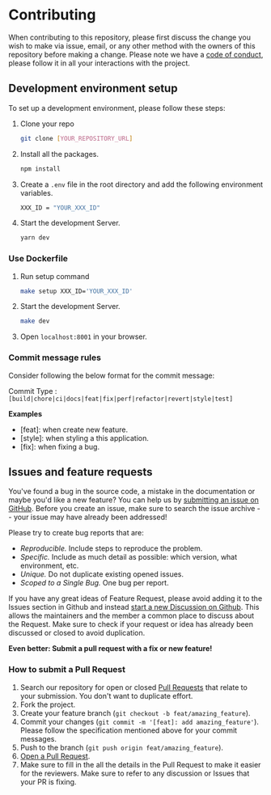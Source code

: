 # Contributing

When contributing to this repository, please first discuss the change you wish to make via issue, email, or any other method with the owners of this repository before making a change.
Please note we have a [code of conduct](CODE_OF_CONDUCT.md), please follow it in all your interactions with the project.

## Development environment setup

To set up a development environment, please follow these steps:

1. Clone your repo

   ```sh
   git clone [YOUR_REPOSITORY_URL]
   ```

2. Install all the packages.

   ```sh
   npm install
   ```

3. Create a `.env` file in the root directory and add the following environment variables.

   ```sh
   XXX_ID = "YOUR_XXX_ID"
   ```

4. Start the development Server.

   ```sh
   yarn dev
   ```

### Use Dockerfile

1. Run setup command

   ```sh
   make setup XXX_ID='YOUR_XXX_ID'
   ```

2. Start the development Server.

   ```sh
   make dev
   ```

3. Open `localhost:8001` in your browser.

### Commit message rules

Consider following the below format for the commit message:

Commit Type : `[build|chore|ci|docs|feat|fix|perf|refactor|revert|style|test]`

**Examples**

- [feat]: when create new feature.
- [style]: when styling a this application.
- [fix]: when fixing a bug.

## Issues and feature requests

You've found a bug in the source code, a mistake in the documentation or maybe you'd like a new feature? You can help us by [submitting an issue on GitHub](https://github.com/pg56714/git-issue-pr-workflow-template/issues). Before you create an issue, make sure to search the issue archive -- your issue may have already been addressed!

Please try to create bug reports that are:

- _Reproducible._ Include steps to reproduce the problem.
- _Specific._ Include as much detail as possible: which version, what environment, etc.
- _Unique._ Do not duplicate existing opened issues.
- _Scoped to a Single Bug._ One bug per report.

If you have any great ideas of Feature Request, please avoid adding it to the Issues section in Github and instead [start a new Discussion on Github](https://github.com/pg56714/git-issue-pr-workflow-template/discussions/categories/ideas). This allows the maintainers and the member a common place to discuss about the Request. Make sure to check if your request or idea has already been discussed or closed to avoid duplication.

**Even better: Submit a pull request with a fix or new feature!**

### How to submit a Pull Request

1. Search our repository for open or closed [Pull Requests](https://github.com/pg56714/git-issue-pr-workflow-template/pulls) that relate to your submission. You don't want to duplicate effort.
2. Fork the project.
3. Create your feature branch (`git checkout -b feat/amazing_feature`).
4. Commit your changes (`git commit -m '[feat]: add amazing_feature'`). Please follow the specification mentioned above for your commit messages.
5. Push to the branch (`git push origin feat/amazing_feature`).
6. [Open a Pull Request](https://github.com/pg56714/git-issue-pr-workflow-template/compare?expand=1).
7. Make sure to fill in the all the details in the Pull Request to make it easier for the reviewers. Make sure to refer to any discussion or Issues that your PR is fixing.
